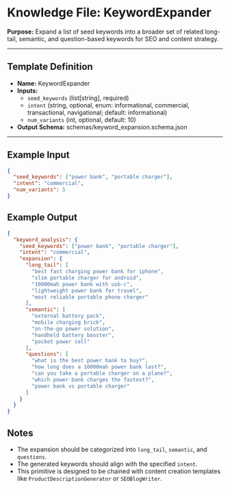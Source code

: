 # Knowledge File: KeywordExpander

**Purpose:**
Expand a list of seed keywords into a broader set of related long-tail, semantic, and question-based keywords for SEO and content strategy.

---

## Template Definition
- **Name:** KeywordExpander
- **Inputs:**
  - `seed_keywords` (list[string], required)
  - `intent` (string, optional, enum: informational, commercial, transactional, navigational; default: informational)
  - `num_variants` (int, optional, default: 10)
- **Output Schema:** schemas/keyword_expansion.schema.json

---

## Example Input
```json
{
  "seed_keywords": ["power bank", "portable charger"],
  "intent": "commercial",
  "num_variants": 5
}
```

## Example Output
```json
{
  "keyword_analysis": {
    "seed_keywords": ["power bank", "portable charger"],
    "intent": "commercial",
    "expansion": {
      "long_tail": [
        "best fast charging power bank for iphone",
        "slim portable charger for android",
        "10000mah power bank with usb-c",
        "lightweight power bank for travel",
        "most reliable portable phone charger"
      ],
      "semantic": [
        "external battery pack",
        "mobile charging brick",
        "on-the-go power solution",
        "handheld battery booster",
        "pocket power cell"
      ],
      "questions": [
        "what is the best power bank to buy?",
        "how long does a 10000mah power bank last?",
        "can you take a portable charger on a plane?",
        "which power bank charges the fastest?",
        "power bank vs portable charger"
      ]
    }
  }
}
```

## Notes
- The expansion should be categorized into `long_tail`, `semantic`, and `questions`.
- The generated keywords should align with the specified `intent`.
- This primitive is designed to be chained with content creation templates like `ProductDescriptionGenerator` or `SEOBlogWriter`.